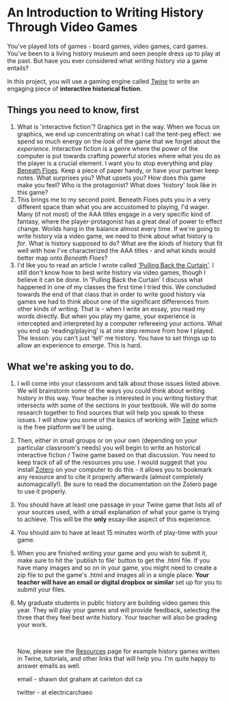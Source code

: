 # An Introduction to Writing History Through Video Games

You've played lots of games - board games, video games, card games. You've been to a living history museum and seen people dress up to play at the past. But have you ever considered what *writing* history *via* a game entails?

In this project, you will use a gaming engine called [*Twine*](http://twinery.org) to write an engaging piece of **interactive historical fiction**. 



## Things you need to know, first

1. What is 'interactive fiction'? Graphics get in the way. When we focus on graphics, we end up concentrating on what I call the tent-peg effect: we spend so much energy on the *look* of the game that we forget about the *experience*. Interactive fiction is a genre where the power of the computer is put towards crafting powerful stories where what you do as the player is a crucial element. I want you to stop everything and play [Beneath Floes](http://www.bravemule.com/storage/beneath-floes/beneathfloes.html).  Keep a piece of paper handy, or have your partner keep notes. What surprises you? What upsets you? How does this game make you feel? Who is the protagonist? What does 'history' look like in this game?
2. This brings me to my second point. Beneath Floes puts you in a very different space than what you are accustomed to playing, I'd wager. Many (if not most) of the AAA titles engage in a very specific kind of fantasy, where the player-protagonist has a great deal of power to effect change. Worlds hang in the balance almost every time. If we're going to write history via a video game, we need to think about what history is *for*.  What is history supposed to do? What are the *kinds* of history that fit well with how I've characterized the AAA titles - and what kinds would better map onto *Beneath Floes*? 
3. I'd like you to read an article I wrote called ['Pulling Back the Curtain'](http://epress.trincoll.edu/webwriting/chapter/graham/). I still don't know how to best write history via video games, though I believe it can be done. In 'Pulling Back the Curtain' I discuss what happened in one of my classes the first time I tried this. We concluded towards the end of that class that in order to write good history via games we had to think about one of the significant differences from other kinds of writing. That is - when I write an essay, you read my words directly. But when you play my game, your experience is intercepted and interpreted by a computer refereeing your actions. What you end up 'reading/playing' is at one step remove from how I played. The lesson: you can't just 'tell' me history. You have to set things up to allow an experience to *emerge*. This is hard.



## What we're asking you to do.

1. I will come into your classroom and talk about those issues listed above. We will brainstorm some of the ways you could think about writing history in this way. Your teacher is interested in you writing history that intersects with some of the sections in your textbook. We will do some research together to find sources that will help you speak to these issues. I will show you some of the basics of working with [Twine](http://twinery.org) which is the free platform we'll be using. 
   
2. Then, either in small groups or on your own (depending on your particular classroom's needs) you will begin to write an historical interactive fiction / Twine game based on that discussion. You need to keep track of all of the resources you use. I would suggest that you install [Zotero](http://zotero.org) on your computer to do this - it allows you to bookmark any resource and to cite it properly afterwards (almost completely automagically!). Be sure to read the documentation on the Zotero page to use it properly.
   
3. You should have at least one passage in your Twine game that lists all of your sources used, with a small explanation of what your game is trying to achieve. This will be the **only** essay-like aspect of this experience.
   
4. You should aim to have at least 15 minutes worth of play-time with your game. 
   
5. When you are finished writing your game and you wish to submit it, make sure to hit the 'publish to file' button to get the .html file. If you have many images and so on in your game, you might need to create a zip file to put the game's .html and images all in a single place. **Your teacher will have an email or digital dropbox or similar** set up for you to submit your files. 
   
6. My graduate students in public history are building video games this year. They will play your games and will provide feedback, selecting the three that they feel best write history. Your teacher will also be grading your work.
   
   ​
   
   Now, please see the [Resources](resources.md) page for example history games written in Twine, tutorials, and other links that will help you. I'm quite happy to answer emails as well.
   
   email - shawn dot graham at carleton dot ca
   
   twitter - at electricarchaeo
   
   ​
   
   ​